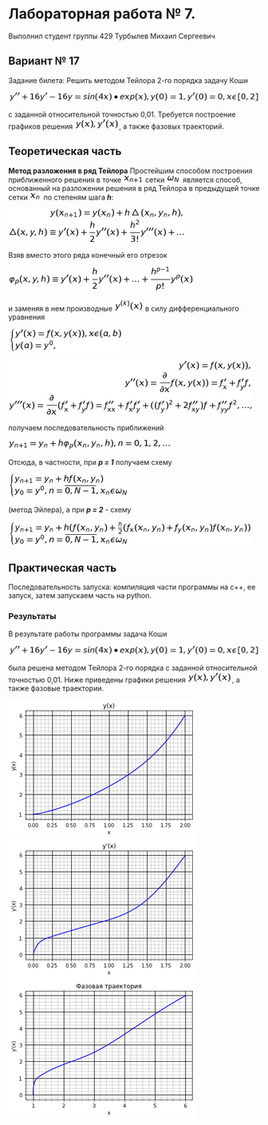 ﻿# Лабораторная работа № 7.

Выполнил студент группы 429
Турбылев Михаил Сергеевич

## Вариант № 17
Задание билета: Решить методом Тейлора 2-го порядка задачу Коши

![1.jpg](Formuls/1.jpg)

с заданной относительной точностью 0,01.
Требуется построение графиков решения ![2.jpg](Formuls/2.jpg), а также фазовых траекторий.


## Теоретическая часть
**Метод разложения в ряд Тейлора**
Простейшим способом построения приближенного решения в точке ![3.jpg](Formuls/3.jpg) сетки ![4.jpg](Formuls/4.jpg) является способ, основанный на разложении решения в ряд Тейлора в предыдущей точке сетки ![5.jpg](Formuls/5.jpg) по степеням шага ***h***:

![6.jpg](Formuls/6.jpg)

Взяв вместо этого ряда конечный его отрезок

![7.jpg](Formuls/7.jpg)

и заменяя в нем производные ![13.jpg](Formuls/13.jpg) в силу дифференциального уравнения 

![8.jpg](Formuls/8.jpg)

![9.jpg](Formuls/9.jpg)

получаем последовательность приближений

![10.jpg](Formuls/10.jpg)

Отсюда, в частности, при ***p = 1*** получаем схему

![11.jpg](Formuls/11.jpg)

(метод Эйлера), а при ***p = 2*** - схему

![12.jpg](Formuls/12.jpg)

## Практическая часть


Последовательность запуска: компиляция части программы на с++, ее запуск, затем запускаем часть на python. 

### Результаты
В результате работы программы задача Коши  

![1.jpg](Formuls/1.jpg)

была решена методом Тейлора 2-го порядка с заданной относительной точностью 0,01. Ниже приведены графики решения ![2.jpg](Formuls/2.jpg), а также фазовые траектории.

![y(x).png](Formuls/y(x).png) ![y'(x).png](Formuls/y'(x).png) ![y'(y).png](Formuls/y'(y).png)
